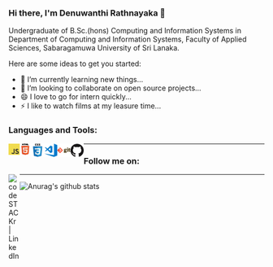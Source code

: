 ### Hi there, I'm Denuwanthi Rathnayaka 👋

Undergraduate of B.Sc.(hons) Computing and Information Systems in Department of Computing and Information Systems, Faculty of Applied Sciences, Sabaragamuwa University of Sri Lanaka. 

Here are some ideas to get you started:

- 🌱 I’m currently learning new things...
- 👯 I’m looking to collaborate on open source projects...
- 😄 I love to go for intern quickly...
- ⚡ I like to watch films at my leasure time...


### Languages and Tools:
<img align="left" alt="codeSTACKr | javascript" width="22px" src="https://raw.githubusercontent.com/github/explore/80688e429a7d4ef2fca1e82350fe8e3517d3494d/topics/javascript/javascript.png" />
<img align="left" alt="codeSTACKr | html" width="22px" src="https://raw.githubusercontent.com/github/explore/80688e429a7d4ef2fca1e82350fe8e3517d3494d/topics/html/html.png" />
<img align="left" alt="CSS3" width="26px" src="https://raw.githubusercontent.com/github/explore/80688e429a7d4ef2fca1e82350fe8e3517d3494d/topics/css/css.png" />
<img align="left" alt="Visual Studio Code" width="26px" src="https://raw.githubusercontent.com/github/explore/80688e429a7d4ef2fca1e82350fe8e3517d3494d/topics/visual-studio-code/visual-studio-code.png" />
<img align="left" alt="Git" width="26px" src="https://raw.githubusercontent.com/github/explore/80688e429a7d4ef2fca1e82350fe8e3517d3494d/topics/git/git.png" />
<img align="left" alt="GitHub" width="26px" src="https://raw.githubusercontent.com/github/explore/78df643247d429f6cc873026c0622819ad797942/topics/github/github.png" />

---

### Follow me on:
<a href="https://www.linkedin.com/in/denuwanthi-rathnayaka-612024181" target="_blank"><img align="left" alt="codeSTACKr | LinkedIn" width="22px" src="https://cdn.jsdelivr.net/npm/simple-icons@v3/icons/linkedin.svg" /></a>

---

![Anurag's github stats](https://github-readme-stats.vercel.app/api?username=denurathnayaka&show_icons=true&theme=tokyonight)
